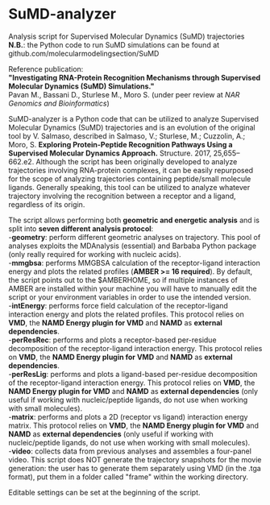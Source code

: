 # SuMD-analyzer
Analysis script for Supervised Molecular Dynamics (SuMD) trajectories  
**N.B.**: the Python code to run SuMD simulations can be found at github.com/molecularmodelingsection/SuMD

Reference publication:  
**"Investigating RNA-Protein Recognition Mechanisms through Supervised Molecular Dynamics (SuMD) Simulations."**  
Pavan M., Bassani D., Sturlese M., Moro S. (under peer review at *NAR Genomics and Bioinformatics*)

SuMD-analyzer is a Python code that can be utilized to analyze Supervised Molecular Dynamics (SuMD) trajectories and is an evolution of the original tool by V. Salmaso, described in Salmaso, V.; Sturlese, M.; Cuzzolin, A.; Moro, S. **Exploring Protein-Peptide Recognition Pathways Using a Supervised Molecular Dynamics Approach.** Structure. 2017, 25,655–662.e2. Although the script has been originally developed to analyze trajectories involving RNA-protein complexes, it can be easily repurposed for the scope of analyzing trajectories containing peptide/small molecule ligands. Generally speaking, this tool can be utilized to analyze whatever trajectory involving the recognition between a receptor and a ligand, regardless of its origin.  

The script allows performing both **geometric and energetic analysis** and is split into **seven different analysis protocol**:  
-**geometry**: perform different geometric analyses on trajectory. This pool of analyses exploits the MDAnalysis (essential) and Barbaba Python package (only really required for working with nucleic acids).  
-**mmgbsa**: performs MMGBSA calculation of the receptor-ligand interaction energy and plots the related profiles (**AMBER >= 16 required**). By default, the script points out to the $AMBERHOME, so if multiple instances of AMBER are installed within your machine you will have to manually edit the script or your environment variables in order to use the intended version.    
-**intEnergy**: performs force field calculation of the receptor-ligand interaction energy and plots the related profiles. This protocol relies on **VMD**, the **NAMD Energy plugin for VMD** and **NAMD** as **external dependencies**.     
-**perResRec**: performs and plots a receptor-based per-residue decomposition of the receptor-ligand interaction energy. This protocol relies on **VMD**, the **NAMD Energy plugin for VMD** and **NAMD** as **external dependencies**.     
-**perResLig**: performs and plots a ligand-based per-residue decomposition of the receptor-ligand interaction energy. This protocol relies on **VMD**, the **NAMD Energy plugin for VMD** and **NAMD** as **external dependencies** (only useful if working with nucleic/peptide ligands, do not use when working with small molecules).  
-**matrix**: performs and plots a 2D (receptor vs ligand) interaction energy matrix. This protocol relies on **VMD**, the **NAMD Energy plugin for VMD** and **NAMD** as **external dependencies** (only useful if working with nucleic/peptide ligands, do not use when working with small molecules).  
-**video**: collects data from previous analyses and assembles a four-panel video. This script does NOT generate the trajectory snapshots for the movie generation: the user has to generate them separately using VMD (in the .tga format), put them in a folder called "frame" within the working directory.  

Editable settings can be set at the beginning of the script. 
